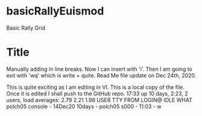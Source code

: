 # basicRallyEuismod
Basic Rally Grid
<h1>Title</h1>

Manually adding in line breaks.
Now I can insert with 'i'.
Then I am going to exit with 'wq' which is write + quite.
Read Me file update on Dec 24th, 2020.

This is quite exciting as I am editing in VI. This is a local copy of the file.
Once it is edited I shall push to the GitHub repo.
17:33  up 10 days,  2:23, 2 users, load averages: 2.79 2.21 1.98
USER     TTY      FROM              LOGIN@  IDLE WHAT
polch05  console  -                14Dec20 10days -
polch05  s000     -                11:03       - w
